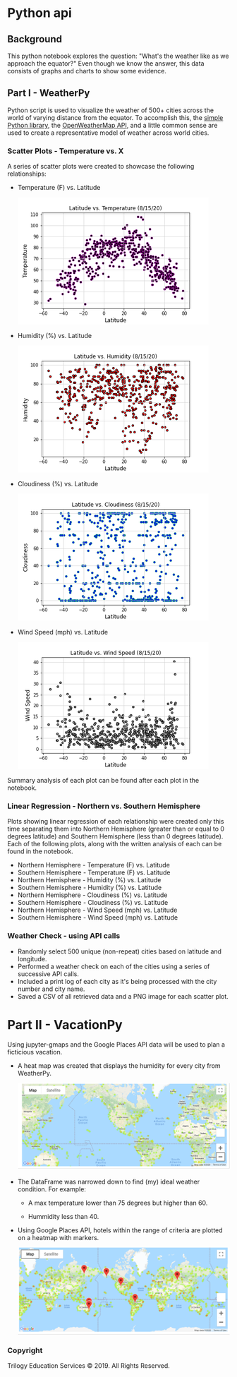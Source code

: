 # Python api

## Background

This python notebook explores the question: "What's the weather like as we approach the equator?" Even though we know the answer, this data consists of graphs and charts to show some evidence. 

## Part I - WeatherPy

Python script is used to visualize the weather of 500+ cities across the world of varying distance from the equator. To accomplish this, the [simple Python library](https://pypi.python.org/pypi/citipy), the [OpenWeatherMap API](https://openweathermap.org/api), and a little common sense are used to create a representative model of weather across world cities.

### Scatter Plots - Temperature vs. X
A series of scatter plots were created to showcase the following relationships:

* Temperature (F) vs. Latitude
  
  ![lat_temp](output_data/lat_temp.png)


* Humidity (%) vs. Latitude

  ![lat_humidity](output_data/lat_humidity.png)

* Cloudiness (%) vs. Latitude

  ![lat_cloudiness](output_data/lat_cloudiness.png)

* Wind Speed (mph) vs. Latitude

  ![lat_wind](output_data/lat_wind.png)


Summary analysis of each plot can be found after each plot in the notebook.

### Linear Regression - Northern vs. Southern Hemisphere
Plots showing linear regression of each relationship were created only this time separating them into Northern Hemisphere (greater than or equal to 0 degrees latitude) and Southern Hemisphere (less than 0 degrees latitude). Each of the following plots, along with the written analysis of each can be found in the notebook.

* Northern Hemisphere - Temperature (F) vs. Latitude
* Southern Hemisphere - Temperature (F) vs. Latitude
* Northern Hemisphere - Humidity (%) vs. Latitude
* Southern Hemisphere - Humidity (%) vs. Latitude
* Northern Hemisphere - Cloudiness (%) vs. Latitude
* Southern Hemisphere - Cloudiness (%) vs. Latitude
* Northern Hemisphere - Wind Speed (mph) vs. Latitude
* Southern Hemisphere - Wind Speed (mph) vs. Latitude


### Weather Check - using API calls
* Randomly select 500 unique (non-repeat) cities based on latitude and longitude.
* Performed a weather check on each of the cities using a series of successive API calls.
* Included a print log of each city as it's being processed with the city number and city name.
* Saved a CSV of all retrieved data and a PNG image for each scatter plot.

# Part II - VacationPy

Using jupyter-gmaps and the Google Places API data will be used to plan a ficticious vacation.

* A heat map was created that displays the humidity for every city from WeatherPy.

  ![heatmap](output_data/heatmap.png)

* The DataFrame was narrowed down to find (my) ideal weather condition. For example:

  * A max temperature lower than 75 degrees but higher than 60.

  * Hummidity less than 40.

* Using Google Places API, hotels within the range of criteria are plotted on a heatmap with markers.

  ![hotel_heatmap](output_data/hotel_heatmap.png)


### Copyright

Trilogy Education Services © 2019. All Rights Reserved.

